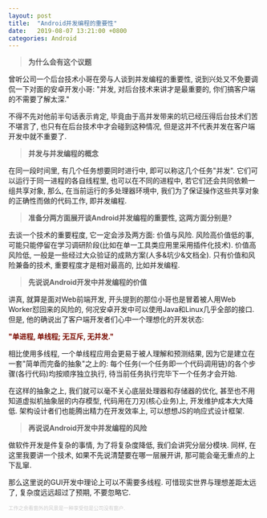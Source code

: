 ```yaml
---
layout: post
title:  "Android并发编程的重要性"
date:   2019-08-07 13:21:00 +0800
categories: Android
---
```


> **为什么会有这个议题**

曾听公司一个后台技术小哥在旁与人谈到并发编程的重要性, 说到兴处又不免要调侃一下对面的安卓开发小哥: "并发, 对后台技术来讲才是最重要的, 你们搞客户端的不需要了解太深."

不得不先对他前半句话表示肯定, 毕竟由于高并发带来的坑已经压得后台技术们苦不堪言了, 也只有在后台技术中才会碰到这种情况, 但是这并不代表并发在客户端开发中就不重要了. 

> **并发与并发编程的概念**

在同一段时间里, 有几个任务想要同时进行中, 即可以称这几个任务"并发". 它们可以运行于同一进程的各自线程里, 也可以在不同的进程中, 若它们还会共同依赖一组共享对象, 那么, 在当前运行的多处理器环境中, 我们为了保证操作这些共享对象的正确性而做的代码工作, 即并发编程.

> **准备分两方面展开谈Android并发编程的重要性, 这两方面分别是?**

去谈一个技术的重要程度, 它一定会涉及两方面: 价值与风险. 风险高价值低的事, 可能只能停留在学习调研阶段(比如在单一工具类应用里采用插件化技术). 价值高风险低, 一般是一些经过大众验证的成熟方案(人多&坑少&文档全). 只有价值和风险兼备的技术, 重要程度才是相对最高的, 比如并发编程.

> **先说说Android开发中并发编程的价值**

讲真, 就算是面对Web前端开发, 开头提到的那位小哥也是冒着被人用Web Worker怼回来的风险的, 何况安卓开发中可以使用Java和Linux几乎全部的接口. 但是, 他的确说出了客户端开发者们心中一个理想化的开发状态: 

<font color=#7b0c00>**"单进程, 单线程; 无互斥, 无并发."**</font>

相比使用多线程, 一个单线程应用会更易于被人理解和预测结果, 因为它是建立在一套"简单而完备的抽象"之上的: 每个任务(一个任务即一个代码调用链)的各个步骤(各行代码)均按顺序独立执行, 待当前任务执行完毕下一个任务才会开始. 

在这样的抽象之上, 我们就可以毫不关心底层处理器和存储器的优化, 甚至也不用知道虚拟机抽象层的内存模型, 代码用在刀刃(核心业务)上, 开发维护成本大大降低. 架构设计者们也能腾出精力在开发效率上, 可以想想JS的响应式设计框架.

> **再说说Android开发中并发编程的风险**

做软件开发是件复杂的事情, 为了将复杂度降低, 我们会讲究分层分模块. 同样, 在这里我要讲一个技术, 如果不先说清楚要在哪一层展开讲, 那可能会毫无重点的上下乱窜.

那么这里说的GUI开发中理论上可以不需要多线程. 可惜现实世界与理想差距太远了, 复杂度远远超过了预期, 不要忽略它.

<font color=#ccc size=1>工作之余看窗外的风景是一种享受但是公司没有窗户.</font>
